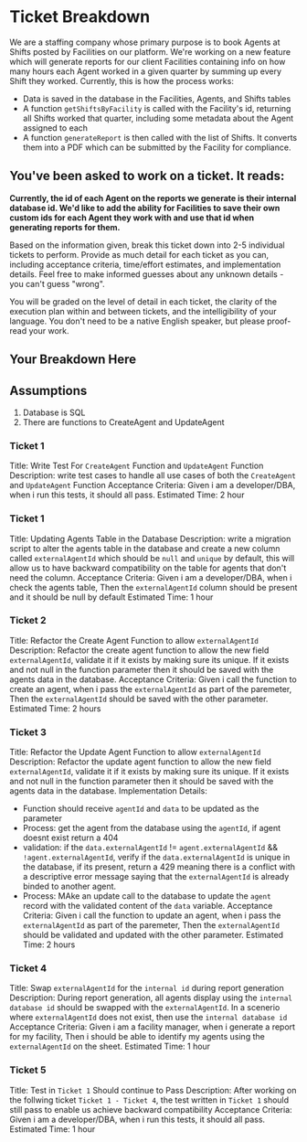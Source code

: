 # Ticket Breakdown
We are a staffing company whose primary purpose is to book Agents at Shifts posted by Facilities on our platform. We're working on a new feature which will generate reports for our client Facilities containing info on how many hours each Agent worked in a given quarter by summing up every Shift they worked. Currently, this is how the process works:

- Data is saved in the database in the Facilities, Agents, and Shifts tables
- A function `getShiftsByFacility` is called with the Facility's id, returning all Shifts worked that quarter, including some metadata about the Agent assigned to each
- A function `generateReport` is then called with the list of Shifts. It converts them into a PDF which can be submitted by the Facility for compliance.

## You've been asked to work on a ticket. It reads:

**Currently, the id of each Agent on the reports we generate is their internal database id. We'd like to add the ability for Facilities to save their own custom ids for each Agent they work with and use that id when generating reports for them.**


Based on the information given, break this ticket down into 2-5 individual tickets to perform. Provide as much detail for each ticket as you can, including acceptance criteria, time/effort estimates, and implementation details. Feel free to make informed guesses about any unknown details - you can't guess "wrong".


You will be graded on the level of detail in each ticket, the clarity of the execution plan within and between tickets, and the intelligibility of your language. You don't need to be a native English speaker, but please proof-read your work.

## Your Breakdown Here
## Assumptions
1. Database is SQL
2. There are functions to CreateAgent and UpdateAgent

### Ticket 1
Title: Write Test For `CreateAgent` Function and `UpdateAgent` Function
Description: write test cases to handle all use cases of both the `CreateAgent` and `UpdateAgent` Function
Acceptance Criteria: Given i am a developer/DBA, when i run this tests, it should all pass.
Estimated Time: 2 hour

### Ticket 1
Title: Updating Agents Table in the Database
Description: write a migration script to alter the agents table in the database  and create a new column called `externalAgentId` which should be `null` and `unique` by default, this will allow us to have backward compatibility on the table for agents that don't need the column.
Acceptance Criteria: Given i am a developer/DBA, when i check the agents table, Then the `externalAgentId` column should be present and it should be null by default
Estimated Time: 1 hour

### Ticket 2
Title: Refactor the Create Agent Function to allow `externalAgentId`
Description: Refactor the create agent function to allow the new field `externalAgentId`, validate it if it exists by making sure its unique. If it exists and not null in the function parameter then it should be saved with the agents data in the database.
Acceptance Criteria: Given i call the function to create an agent, when i pass the `externalAgentId` as part of the paremeter,  Then the `externalAgentId` should be saved with the other parameter.
Estimated Time: 2 hours

### Ticket 3
Title: Refactor the Update Agent Function to allow `externalAgentId`
Description: Refactor the update agent function to allow the new field `externalAgentId`, validate it if it exists by making sure its unique. If it exists and not null in the function parameter then it should be saved with the agents data in the database.
Implementation Details:
- Function should receive `agentId` and `data` to be updated as the parameter
- Process: get the agent from the database using the `agentId`, if agent doesnt exist return a 404
- validation: if the `data.externalAgentId` != `agent.externalAgentId` && `!agent.externalAgentId`, verify if the `data.externalAgentId` is unique in the database, if its present, return a 429 meaning there is a conflict with a descriptive error message saying that the `externalAgentId` is already binded to another agent.
- Process: MAke an update call to the database to update the `agent` record with the validated content of the `data` variable.
Acceptance Criteria: Given i call the function to update an agent, when i pass the `externalAgentId` as part of the paremeter,  Then the `externalAgentId` should be validated and updated with the other parameter.
Estimated Time: 2 hours

### Ticket 4
Title: Swap `externalAgentId` for the `internal id` during report generation
Description: During report generation, all agents display using the `internal database id` should be swapped with the `externalAgentId`. In a scenerio where `externalAgentId` does not exist, then use the `internal database id`
Acceptance Criteria: Given i am a facility manager, when i generate a report for my facility,  Then i should be able to identify my agents using the `externalAgentId` on the sheet.
Estimated Time: 1 hour


### Ticket 5
Title: Test in `Ticket 1` Should continue to Pass
Description: After working on the follwing ticket `Ticket 1 - Ticket 4`, the test written in `Ticket 1` should still pass to enable us achieve backward compatibility
Acceptance Criteria: Given i am a developer/DBA, when i run this tests, it should all pass.
Estimated Time: 1 hour

